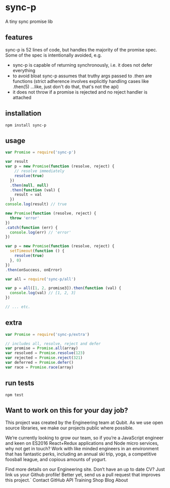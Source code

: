 # sync-p
A tiny sync promise lib

## features
sync-p is 52 lines of code, but handles the majority of the promise spec. Some of the spec is intentionally avoided, e.g.
- sync-p is capable of returning synchronously, i.e. it does not defer everything
- to avoid bloat sync-p assumes that truthy args passed to .then are functions (strict adherence involves explicitly handling cases like .then(5) ...like, just don't do that, that's not the api)
- it does not throw if a promise is rejected and no reject handler is attached

## installation
```
npm install sync-p
```

## usage
```js
var Promise = require('sync-p')

var result
var p = new Promise(function (resolve, reject) {
    // resolve immediately
    resolve(true)
  })
  .then(null, null)
  .then(function (val) {
    result = val
  })
console.log(result) // true

new Promise(function (resolve, reject) {
  throw 'error'
})
.catch(function (err) {
  console.log(err) // 'error'
})

var p = new Promise(function (resolve, reject) {
  setTimeout(function () {
    resolve(true)
  }, 0)
})
.then(onSuccess, onError)

var all = require('sync-p/all')

var p = all([1, 2, promise3]).then(function (val) {
  console.log(val) // [1, 2, 3]
})

// ... etc.
```


## extra
```js
var Promise = require('sync-p/extra')

// includes all, resolve, reject and defer
var promise = Promise.all(array)
var resolved = Promise.resolve(123)
var rejected = Promise.reject(321)
var deferred = Promise.defer()
var race = Promise.race(array)
```

## run tests
```
npm test
```


## Want to work on this for your day job?

This project was created by the Engineering team at Qubit. As we use open source libraries, we make our projects public where possible.

We’re currently looking to grow our team, so if you’re a JavaScript engineer and keen on ES2016 React+Redux applications and Node micro services, why not get in touch? Work with like minded engineers in an environment that has fantastic perks, including an annual ski trip, yoga, a competitive foosball league, and copious amounts of yogurt.

Find more details on our Engineering site. Don’t have an up to date CV? Just link us your Github profile! Better yet, send us a pull request that improves this project.`
Contact GitHub API Training Shop Blog About
